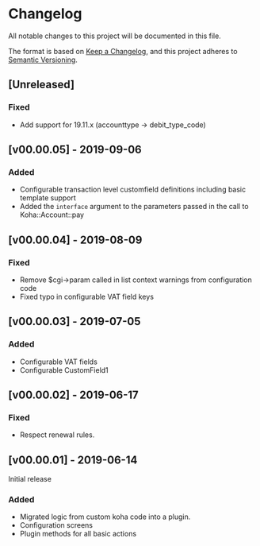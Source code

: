 # Changelog
All notable changes to this project will be documented in this file.

The format is based on [Keep a Changelog](https://keepachangelog.com/en/1.0.0/),
and this project adheres to [Semantic Versioning](https://semver.org/spec/v2.0.0.html).

## [Unreleased]

### Fixed
- Add support for 19.11.x (accounttype -> debit_type_code)

## [v00.00.05] - 2019-09-06

### Added
- Configurable transaction level customfield definitions including basic template support
- Added the `interface` argument to the parameters passed in the call to Koha::Account::pay

## [v00.00.04] - 2019-08-09

### Fixed
- Remove $cgi->param called in list context warnings from configuration code
- Fixed typo in configurable VAT field keys

## [v00.00.03] - 2019-07-05

### Added
- Configurable VAT fields
- Configurable CustomField1

## [v00.00.02] - 2019-06-17

### Fixed
- Respect renewal rules.

## [v00.00.01] - 2019-06-14

Initial release

### Added
- Migrated logic from custom koha code into a plugin.
- Configuration screens
- Plugin methods for all basic actions


